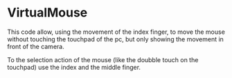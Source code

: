 # VirtualMouse
This code allow, using the movement of the index finger, to move the mouse without touching the touchpad of the pc, but only showing the movement in front of the camera.

To the selection action of the mouse (like the doubble touch on the touchpad) use the index and the middle finger.
